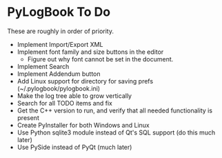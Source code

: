 # PyLogBook To Do

These are roughly in order of priority.

- Implement Import/Export XML
- Implement font family and size buttons in the editor
  - Figure out why font cannot be set in the document.
- Implement Search
- Implement Addendum button
- Add Linux support for directory for saving prefs (~/.pylogbook/pylogbook.ini)
- Make the log tree able to grow vertically
- Search for all TODO items and fix
- Get the C++ version to run, and verify that all needed functionality is present
- Create PyInstaller for both Windows and Linux
- Use Python sqlite3 module instead of Qt's SQL support (do this much later)
- Use PySide instead of PyQt (much later)
